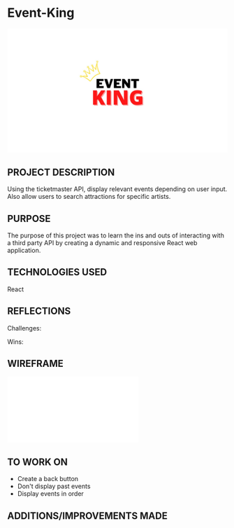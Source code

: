 # Event-King
![My Image](CONNECT..jpg)

## PROJECT DESCRIPTION

Using the ticketmaster API, display relevant events depending on user input. Also allow users to search attractions for specific artists.  



## PURPOSE

The purpose of this project was to learn the ins and outs of interacting with a third party API by creating a dynamic and responsive React web application. 

## TECHNOLOGIES USED

React


## REFLECTIONS

Challenges:

Wins:

## WIREFRAME
![My Image](wireframe.pdf)


## TO WORK ON

* Create a back button
* Don't display past events
* Display events in order


## ADDITIONS/IMPROVEMENTS MADE



